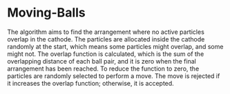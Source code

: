 # Moving-Balls
The algorithm aims to find the arrangement where no active particles overlap in the cathode. The particles are allocated 
inside the cathode randomly at the start, which means some particles might overlap, and some might not. 
The overlap function is calculated, which is the sum of the overlapping distance of each ball pair, 
and it is zero when the final arrangement has been reached. To reduce the function to zero, the particles are randomly selected to perform a move. 
The move is rejected if it increases the overlap function; otherwise, it is accepted.




